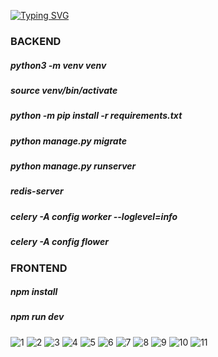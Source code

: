 
[![Typing SVG](https://readme-typing-svg.herokuapp.com?color=%2336BCF7&lines=DRF+NUXT3)](https://git.io/typing-svg)

### BACKEND
##### python3 -m venv venv
##### source venv/bin/activate
##### python -m pip install -r requirements.txt
##### python manage.py migrate
##### python manage.py runserver
##### redis-server

##### celery -A config worker --loglevel=info
##### celery -A config flower


### FRONTEND
##### npm install
##### npm run dev



<img src="https://github.com/hottabuch1987/drf-nuxt-social/raw/main/img/1.png" alt="1">

<img src="https://github.com/hottabuch1987/drf-nuxt-social/raw/main/img/2.png" alt="2">

<img src="https://github.com/hottabuch1987/drf-nuxt-social/raw/main/img/3.png" alt="3">

<img src="https://github.com/hottabuch1987/drf-nuxt-social/raw/main/img/4.png" alt="4">

<img src="https://github.com/hottabuch1987/drf-nuxt-social/raw/main/img/5.png" alt="5">

<img src="https://github.com/hottabuch1987/drf-nuxt-social/raw/main/img/6.png" alt="6">

<img src="https://github.com/hottabuch1987/drf-nuxt-social/raw/main/img/7.png" alt="7">

<img src="https://github.com/hottabuch1987/drf-nuxt-social/raw/main/img/8.png" alt="8">

<img src="https://github.com/hottabuch1987/drf-nuxt-social/raw/main/img/9.png" alt="9">

<img src="https://github.com/hottabuch1987/drf-nuxt-social/raw/main/img/10.png" alt="10">

<img src="https://github.com/hottabuch1987/drf-nuxt-social/raw/main/img/11.png" alt="11">